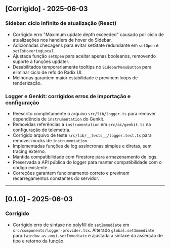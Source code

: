 ## [Corrigido] - 2025-06-03
### Sidebar: ciclo infinito de atualização (React)
- Corrigido erro "Maximum update depth exceeded" causado por ciclo de atualizações nos handlers de hover do Sidebar.
- Adicionadas checagens para evitar setState redundante em `setOpen` e `setIsHoveringLocal`.
- Ajustada função `setOpen` para aceitar apenas booleanos, removendo suporte a funções updater.
- Desabilitados temporariamente tooltips no `SidebarMenuButton` para eliminar ciclo de refs do Radix UI.
- Melhorias garantem maior estabilidade e previnem loops de renderização.

### Logger e Genkit: corrigidos erros de importação e configuração
- Reescrito completamente o arquivo `src/lib/logger.ts` para remover dependência de `instrumentation` do Genkit.
- Removidas referências a `instrumentation` em `src/ai/genkit.ts` na configuração de telemetria.
- Corrigido arquivo de teste `src/lib/__tests__/logger.test.ts` para remover mocks de `instrumentation`.
- Implementadas funções de log assíncronas simples e diretas, sem tracing externo.
- Mantida compatibilidade com Firestore para armazenamento de logs.
- Preservada a API pública do logger para manter compatibilidade com o código existente.
- Correções garantem funcionamento correto e previnem recarregamentos constantes do servidor.

---


## [0.1.0] - 2025-06-03

### Corrigido
- Corrigido erro de sintaxe no polyfill de `setImmediate` em `src/components/logger-provider.tsx`. Alterado `global.setImmediate` para `(window as any).setImmediate` e ajustada a sintaxe da asserção de tipo e retorno da função.